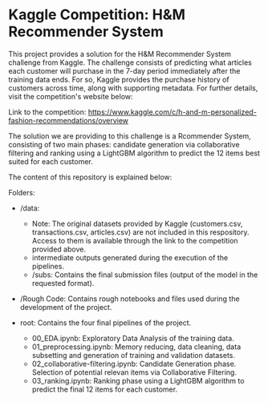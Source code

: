 # Kaggle Competition: H&M Recommender System

This project provides a solution for the H&M Recommender System challenge from Kaggle. The challenge consists of predicting what articles each customer will purchase in the 7-day period immediately after the training data ends. For so, Kaggle provides the purchase history of customers across time, along with supporting metadata. For further details, visit the competition's website below:

Link to the competition: https://www.kaggle.com/c/h-and-m-personalized-fashion-recommendations/overview

The solution we are providing to this challenge is a Rcommender System, consisting of two main phases: candidate generation via collaborative filtering and ranking using a LightGBM algorithm to predict the 12 items best suited for each customer.

The content of this repository is explained below:

Folders:
- /data: 
  -  Note: The original datasets provided by Kaggle (customers.csv, transactions.csv, articles.csv) are not included in this respository. Access to them is available through the link to the competition provided above.
  -  intermediate outputs generated during the execution of the pipelines.
  -  /subs: Contains the final submission files (output of the model in the requested format).
  
-  /Rough Code: Contains rough notebooks and files used during the development of the project.

- root: Contains the four final pipelines of the project. 
  -  00_EDA.ipynb: Exploratory Data Analysis of the training data.
  -  01_preprocessing.ipynb: Memory reducing, data cleaning, data subsetting and generation of training and validation datasets.
  -  02_collaborative-filtering.ipynb: Candidate Generation phase. Selection of potential relevan items via Collaborative Filtering.
  -  03_ranking.ipynb: Ranking phase using a LightGBM algorithm to predict the final 12 items for each customer.
